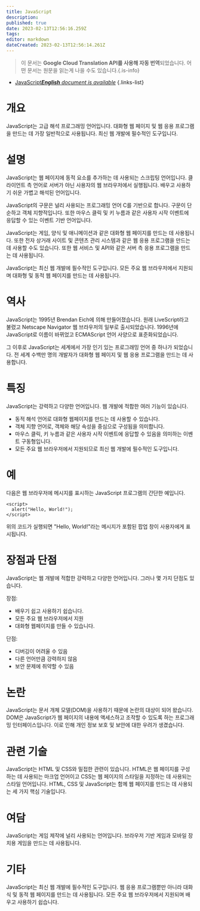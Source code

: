 ```yaml
---
title: JavaScript
description: 
published: true
date: 2023-02-13T12:56:16.259Z
tags: 
editor: markdown
dateCreated: 2023-02-13T12:56:14.261Z
---
```


> 이 문서는 **Google Cloud Translation API를 사용해 자동 번역**되었습니다.
어떤 문서는 원문을 읽는게 나을 수도 있습니다.{.is-info}



- [JavaScript***English** document is available*](/en/Knowledge-base/Dictionary/javascript)
{.links-list}


# 개요
JavaScript는 고급 해석 프로그래밍 언어입니다. 대화형 웹 페이지 및 웹 응용 프로그램을 만드는 데 가장 일반적으로 사용됩니다. 최신 웹 개발에 필수적인 도구입니다.

# 설명
JavaScript는 웹 페이지에 동적 요소를 추가하는 데 사용되는 스크립팅 언어입니다. 클라이언트 측 언어로 서버가 아닌 사용자의 웹 브라우저에서 실행됩니다. 배우고 사용하기 쉬운 가볍고 해석된 언어입니다.

JavaScript의 구문은 널리 사용되는 프로그래밍 언어 C를 기반으로 합니다. 구문이 단순하고 객체 지향적입니다. 또한 마우스 클릭 및 키 누름과 같은 사용자 시작 이벤트에 응답할 수 있는 이벤트 기반 언어입니다.

JavaScript는 게임, 양식 및 애니메이션과 같은 대화형 웹 페이지를 만드는 데 사용됩니다. 또한 전자 상거래 사이트 및 콘텐츠 관리 시스템과 같은 웹 응용 프로그램을 만드는 데 사용할 수도 있습니다. 또한 웹 서비스 및 API와 같은 서버 측 응용 프로그램을 만드는 데 사용됩니다.

JavaScript는 최신 웹 개발에 필수적인 도구입니다. 모든 주요 웹 브라우저에서 지원되며 대화형 및 동적 웹 페이지를 만드는 데 사용됩니다.

# 역사
JavaScript는 1995년 Brendan Eich에 의해 만들어졌습니다. 원래 LiveScript라고 불렸고 Netscape Navigator 웹 브라우저의 일부로 출시되었습니다. 1996년에 JavaScript로 이름이 바뀌었고 ECMAScript 언어 사양으로 표준화되었습니다.

그 이후로 JavaScript는 세계에서 가장 인기 있는 프로그래밍 언어 중 하나가 되었습니다. 전 세계 수백만 명의 개발자가 대화형 웹 페이지 및 웹 응용 프로그램을 만드는 데 사용합니다.

# 특징
JavaScript는 강력하고 다양한 언어입니다. 웹 개발에 적합한 여러 기능이 있습니다.

- 동적 해석 언어로 대화형 웹페이지를 만드는 데 사용할 수 있습니다.
- 객체 지향 언어로, 객체와 해당 속성을 중심으로 구성됨을 의미합니다.
- 마우스 클릭, 키 누름과 같은 사용자 시작 이벤트에 응답할 수 있음을 의미하는 이벤트 구동형입니다.
- 모든 주요 웹 브라우저에서 지원되므로 최신 웹 개발에 필수적인 도구입니다.

# 예
다음은 웹 브라우저에 메시지를 표시하는 JavaScript 프로그램의 간단한 예입니다.

```
<script>
  alert("Hello, World!");
</script>
```

위의 코드가 실행되면 "Hello, World!"라는 메시지가 포함된 팝업 창이 사용자에게 표시됩니다.

# 장점과 단점
JavaScript는 웹 개발에 적합한 강력하고 다양한 언어입니다. 그러나 몇 가지 단점도 있습니다.

장점:
- 배우기 쉽고 사용하기 쉽습니다.
- 모든 주요 웹 브라우저에서 지원
- 대화형 웹페이지를 만들 수 있습니다.

단점:
- 디버깅이 어려울 수 있음
- 다른 언어만큼 강력하지 않음
- 보안 문제에 취약할 수 있음

# 논란
JavaScript는 문서 개체 모델(DOM)을 사용하기 때문에 논란의 대상이 되어 왔습니다. DOM은 JavaScript가 웹 페이지의 내용에 액세스하고 조작할 수 있도록 하는 프로그래밍 인터페이스입니다. 이로 인해 개인 정보 보호 및 보안에 대한 우려가 생겼습니다.

# 관련 기술
JavaScript는 HTML 및 CSS와 밀접한 관련이 있습니다. HTML은 웹 페이지를 구성하는 데 사용되는 마크업 언어이고 CSS는 웹 페이지의 스타일을 지정하는 데 사용되는 스타일 언어입니다. HTML, CSS 및 JavaScript는 함께 웹 페이지를 만드는 데 사용되는 세 가지 핵심 기술입니다.

# 여담
JavaScript는 게임 제작에 널리 사용되는 언어입니다. 브라우저 기반 게임과 모바일 장치용 게임을 만드는 데 사용됩니다.

# 기타
JavaScript는 최신 웹 개발에 필수적인 도구입니다. 웹 응용 프로그램뿐만 아니라 대화식 및 동적 웹 페이지를 만드는 데 사용됩니다. 모든 주요 웹 브라우저에서 지원되며 배우고 사용하기 쉽습니다.